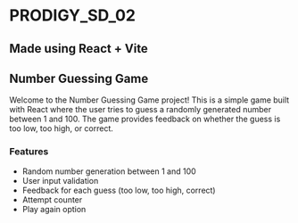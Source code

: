 # PRODIGY_SD_02 
## Made using React + Vite 
## Number Guessing Game
Welcome to the Number Guessing Game project! 
This is a simple game built with React where the user tries to guess a randomly generated number between 1 and 100. 
The game provides feedback on whether the guess is too low, too high, or correct.

### Features
- Random number generation between 1 and 100
- User input validation
- Feedback for each guess (too low, too high, correct)
- Attempt counter
- Play again option 
